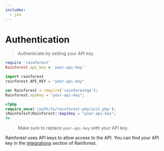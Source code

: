 ```yaml
---
includes:
  - jon
---
```


# Authentication

> Authenticate by setting your API key

```ruby
require 'rainforest'
Rainforest.api_key = 'your-api-key'
```

```python
import rainforest
rainforest.API_KEY = "your-api-key"
```

```javascript
var Rainforest = require('rainforestqa');
Rainforest.apiKey = "your-api-key";
```

```php
<?php
require_once('/path/to/rainforest-php/init.php');
\Rainforest\Rainforest::$apiKey = "your-api-key";
?>
```


> Make sure to replace `your-api-key` with your API key.

Rainforest uses API keys to allow access to the API. You can find your API key in the [integrations](https://app.rnfrst.com/settings/integrations) section of Rainforest.
